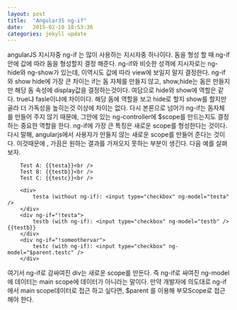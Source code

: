 ```yaml
---
layout: post
title:  "AngularJS ng-if"
date:   2015-02-10 18:53:36
categories: jekyll update
---
```


angularJS 지시자중 ng-if 는 많이 사용하는 지시자중 하나이다.
돔을 형성 할 때 ng-if안에 값에 따라 돔을 형성할지 결정 해준다.
ng-if와 비슷한 성격에 지시자로는 ng-hide와 ng-show가 있는데, 이역시도 값에 따라 view에 보일지 말지 결정한다.
ng-if와 show hide에 가장 큰 차이는 if는 돔 자체를 만들지 않고, show,hide는 돔은 만들지만 해당 돔 속성에 display값을 결정하는것이다.
여담으로 hide와 show에 역할은 같다. true냐 fasle이냐에 차이이다. 해당 돔에 역할을 보고 hide로 할지 show를 할지만 골라 더 가독성을 높히는것 이상에 차이는 없다.
다시 본론으로 넘어가 ng-if는 돔자체를 만들어 주지 않기 때문에, 그안에 있는 ng-controller에 $scope를 만드는지도 결정하는 중요한 역할을 한다.
ng-if에 가장 큰 특징은 새로운 scope를 형성한다는 것이다.
다시 말해, angularjs에서 사용자가 만들지 않는 새로운 scope를 만들어 준다는 것이다.
이것때문에 , 가끔은 원하는 결과를 가져오지 못하는 부분이 생긴다.
다음 예를 살펴보자.
<script>
    function main($scope) {
        $scope.testa = false;
        $scope.testb = false;
        $scope.testc = false;
    }
</script>
<div ng-app >
    <div ng-controller="main">
        
        Test A: {{testa}}<br />
        Test B: {{testb}}<br />
        Test C: {{testc}}<br />
        
        <div>
            testa (without ng-if): <input type="checkbox" ng-model="testa" />
        </div>
        <div ng-if="!testa">
            testb (with ng-if): <input type="checkbox" ng-model="testb" /> {{testb}}
        </div>
        <div ng-if="!someothervar">
            testc (with ng-if): <input type="checkbox" ng-model="$parent.testc" />
        </div>
   </div>
</div>
여기서 ng-if로 감싸여진 div는 새로운 scope를 만든다.
즉 ng-if로 싸여진 ng-model에 데이터는 main scope에 데이터가 아니라는 말이다.
만약 개발자에 의도대로 ng-if에서 main scope데이터로 접근 하고 싶다면, $parent 를 이용해 부모Scope로 접근해야 한다.